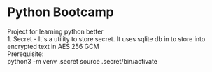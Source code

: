   
# Python Bootcamp
  
Project for learning python better  
    1. Secret - It's a utility to store secret.  It uses sqlite db in to store into encrypted text in AES 256 GCM  
       Prerequisite:  
          python3 -m venv .secret
          source .secret/bin/activate